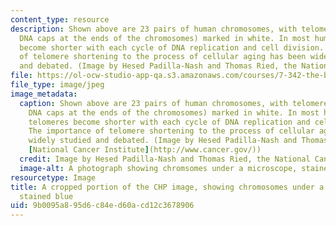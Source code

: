 ```yaml
---
content_type: resource
description: Shown above are 23 pairs of human chromosomes, with telomeres (protective
  DNA caps at the ends of the chromosomes) marked in white. In most human cells, telomeres
  become shorter with each cycle of DNA replication and cell division. The importance
  of telomere shortening to the process of cellular aging has been widely studied
  and debated. (Image by Hesed Padilla-Nash and Thomas Ried, the National Cancer Institute)
file: https://ol-ocw-studio-app-qa.s3.amazonaws.com/courses/7-342-the-biology-of-aging-age-related-diseases-and-interventions-fall-2011/9b0095a895d6c84ed60acd12c3678906_7-342f11-th.jpg
file_type: image/jpeg
image_metadata:
  caption: Shown above are 23 pairs of human chromosomes, with telomeres (protective
    DNA caps at the ends of the chromosomes) marked in white. In most human cells,
    telomeres become shorter with each cycle of DNA replication and cell division.
    The importance of telomere shortening to the process of cellular aging has been
    widely studied and debated. (Image by Hesed Padilla-Nash and Thomas Ried, the
    [National Cancer Institute](http://www.cancer.gov/))
  credit: Image by Hesed Padilla-Nash and Thomas Ried, the National Cancer Institute
  image-alt: A photograph showing chromsomes under a microscope, stained blue.
resourcetype: Image
title: A cropped portion of the CHP image, showing chromosomes under a microscope,
  stained blue
uid: 9b0095a8-95d6-c84e-d60a-cd12c3678906
---
```

